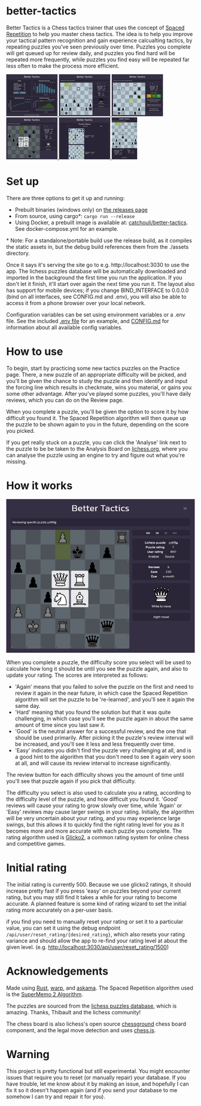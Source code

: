 # better-tactics

Better Tactics is a Chess tactics trainer that uses the concept of <a href="https://en.wikipedia.org/wiki/Spaced_repetition">Spaced Repetition</a> to help you master chess tactics. The idea is to help you improve your tactical pattern recognition and gain experience calcualting tactics, by repeating puzzles you've seen previously over time. Puzzles you complete will get queued up for review daily, and puzzles you find hard will be repeated more
frequently, while puzzles you find easy will be repeated far less often to make the process more efficient.

<!-- Screenshot gallery -->
<a href="https://raw.githubusercontent.com/catchouli/better_tactics/develop/screenshots/1.png">
  <img src="https://raw.githubusercontent.com/catchouli/better_tactics/develop/screenshots/1_thumb.jpg">
</a>
<a href="https://raw.githubusercontent.com/catchouli/better_tactics/develop/screenshots/2.png">
  <img src="https://raw.githubusercontent.com/catchouli/better_tactics/develop/screenshots/2_thumb.jpg">
</a>
<a href="https://raw.githubusercontent.com/catchouli/better_tactics/develop/screenshots/3.png">
  <img src="https://raw.githubusercontent.com/catchouli/better_tactics/develop/screenshots/3_thumb.jpg">
</a>
<a href="https://raw.githubusercontent.com/catchouli/better_tactics/develop/screenshots/4.png">
  <img src="https://raw.githubusercontent.com/catchouli/better_tactics/develop/screenshots/4_thumb.jpg">
</a>
<a href="https://raw.githubusercontent.com/catchouli/better_tactics/develop/screenshots/5.png">
  <img src="https://raw.githubusercontent.com/catchouli/better_tactics/develop/screenshots/5_thumb.jpg">
</a>
<a href="https://raw.githubusercontent.com/catchouli/better_tactics/develop/screenshots/6.png">
  <img src="https://raw.githubusercontent.com/catchouli/better_tactics/develop/screenshots/6_thumb.jpg">
</a>

# Set up

There are three options to get it up and running:
* Prebuilt binaries (windows only) on <a href="https://github.com/catchouli/better_tactics/releases/latest">the releases page</a>
* From source, using cargo\*: `cargo run --release`
* Using Docker, a prebuilt image is available at: <a href="https://hub.docker.com/r/catchouli/better-tactics">catchouli/better-tactics</a>. See docker-compose.yml for an example.

\* Note: For a standalone/portable build use the release build, as it compiles the static assets in, but the debug build references them from the ./assets directory.

Once it says it's serving the site go to e.g. http://localhost:3030 to use the app. The lichess puzzles database will be automatically downloaded and imported in the background the first time you run the application. If you don't let it finish, it'll start over again the next time you run it. The layout also has support for mobile devices; if you change BIND_INTERFACE to 0.0.0.0 (bind on all interfaces, see CONFIG.md and .env), you will also be able to access it from a phone browser over your local network.

Configuration variables can be set using environment variables or a .env file. See the included <a href="https://github.com/catchouli/better_tactics/blob/main/.env">.env file</a> for an example, and <a href="https://github.com/catchouli/better_tactics/blob/develop/CONFIG.md">CONFIG.md</a> for information about all available config variables.

# How to use

To begin, start by practicing some new tactics puzzles on the Practice page. There, a new puzzle of an appropriate difficulty will be picked, and you'll be given the chance to study the puzzle and then identify and input the forcing line which results in checkmate, wins you material, or gains you some other advantage. After you've played some puzzles, you'll have daily reviews, which you can do on the Review page.

When you complete a puzzle, you'll be given the option to score it by how difficult you found it. The Spaced Repetition algorithm will then queue up the puzzle to be shown again to you in the future, depending on the score you picked.

If you get really stuck on a puzzle, you can click the 'Analyse' link next to the puzzle to be be taken to the Analysis Board on <a href="https://lichess.org">lichess.org</a>, where you can analyse the puzzle using an engine to try and figure out what you're
missing.

# How it works

<img src="https://raw.githubusercontent.com/catchouli/better_tactics/develop/screenshots/4.png">

When you complete a puzzle, the difficulty score you select will be used to calculate how long it should be until you see the puzzle again, and also to update your rating. The scores are interpreted as follows:

- 'Again' means that you failed to solve the puzzle on the first and need to review it again in the near future, in which case the Spaced Repetition algorithm will set the puzzle to be 're-learned', and you'll see it again the same day.
- 'Hard' meaning that you found the solution but that it was quite challenging, in which case you'll see the puzzle again in about the same amount of time since you last saw it.
- 'Good' is the neutral answer for a successful review, and the one that should be used primarily. After picking it the puzzle's review interval will be increased, and you'll see it less and less frequently over time.
- 'Easy' indicates you didn't find the puzzle very challenging at all, and is a good hint to the algorithm that you don't need to see it again very soon at all, and will cause its review interval to increase significantly.

The review button for each difficulty shows you the amount of time until you'll see that puzzle again if you pick that difficulty.

The difficulty you select is also used to calculate you a rating, according to the difficulty level of the puzzle, and how difficult you found it. 'Good' reviews will cause your rating to grow slowly over time, while 'Again' or 'Easy' reviews may cause larger swings in your rating. Initially, the algorithm will be very uncertain about your rating, and you may experience large swings, but this allows it to quickly find the right rating level for you as it becomes more and more accurate with each puzzle you complete. The rating algorithm used is <a href="https://en.wikipedia.org/wiki/Glicko_rating_system#Glicko-2_algorithm">Glicko2</a>, a common rating system for online chess and competitive games.

# Initial rating

The initial rating is currently 500. Because we use glicko2 ratings, it should increase pretty fast if you press 'easy' on puzzles beyond your current rating, but you may still find it takes a while for your rating to become accurate. A planned feature is some kind of rating wizard to set the initial rating more accurately on a per-user basis.

if you find you need to manually reset your rating or set it to a particular value, you can set it using the debug endpoint `/api/user/reset_rating/{desired_rating}`, which also resets your rating variance and should allow the app to re-find your rating level at about the given level. (e.g. <a href="http://localhost:3030/api/user/reset_rating/1500">http://localhost:3030/api/user/reset_rating/1500</a>)

# Acknowledgements

Made using <a href="https://www.rust-lang.org/">Rust</a>, <a href="https://github.com/seanmonstar/warp">warp</a>, and <a href="https://github.com/djc/askama">askama</a>. The Spaced Repetition algorithm used is the <a href="https://super-memory.com/english/ol/sm2.htm">SuperMemo 2 Algorithm</a>.

The puzzles are sourced from the <a href="https://database.lichess.org/#puzzles">lichess puzzles database</a>, which is amazing. Thanks, Thibault and the lichess community!

The chess board is also lichess's open source <a href="https://github.com/lichess-org/chessground">chessground</a> chess board
component, and the legal move detection and uses <a href="https://github.com/jhlywa/chess.js">chess.js</a>.

# Warning

This project is pretty functional but still experimental. You might encounter issues that require you to reset (or manually repair) your database. If you have trouble, let me know about it by making an issue, and hopefully I can fix it so it doesn't happen again (and if you send your database to me somehow I can try and repair it for you).
